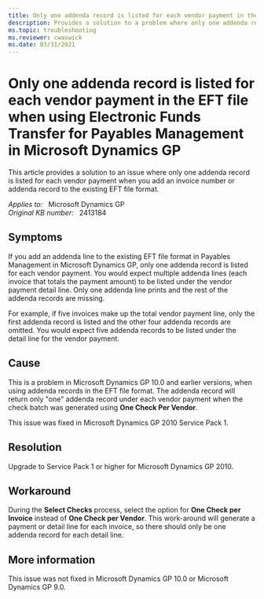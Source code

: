 ```yaml
---
title: Only one addenda record is listed for each vendor payment in the EFT file
description: Provides a solution to a problem where only one addenda record is added for each vendor to the EFT file when you add an invoice number or addenda record to the existing EFT file format.
ms.topic: troubleshooting
ms.reviewer: cwaswick
ms.date: 03/31/2021
---
```

# Only one addenda record is listed for each vendor payment in the EFT file when using Electronic Funds Transfer for Payables Management in Microsoft Dynamics GP

This article provides a solution to an issue where only one addenda record is listed for each vendor payment when you add an invoice number or addenda record to the existing EFT file format.

_Applies to:_ &nbsp; Microsoft Dynamics GP  
_Original KB number:_ &nbsp; 2413184

## Symptoms

If you add an addenda line to the existing EFT file format in Payables Management in Microsoft Dynamics GP, only one addenda record is listed for each vendor payment. You would expect multiple addenda lines (each invoice that totals the payment amount) to be listed under the vendor payment detail line. Only one addenda line prints and the rest of the addenda records are missing.

For example, if five invoices make up the total vendor payment line, only the first addenda record is listed and the other four addenda records are omitted. You would expect five addenda records to be listed under the detail line for the vendor payment.

## Cause

This is a problem in Microsoft Dynamics GP 10.0 and earlier versions, when using addenda records in the EFT file format. The addenda record will return only "one" addenda record under each vendor payment when the check batch was generated using **One Check Per Vendor**.

This issue was fixed in Microsoft Dynamics GP 2010 Service Pack 1.

## Resolution

Upgrade to Service Pack 1 or higher for Microsoft Dynamics GP 2010.

## Workaround

During the **Select Checks** process, select the option for **One Check per Invoice** instead of **One Check per Vendor**. This work-around will generate a payment or detail line for each invoice, so there should only be one addenda record for each detail line.

## More information

This issue was not fixed in Microsoft Dynamics GP 10.0 or Microsoft Dynamics GP 9.0.
